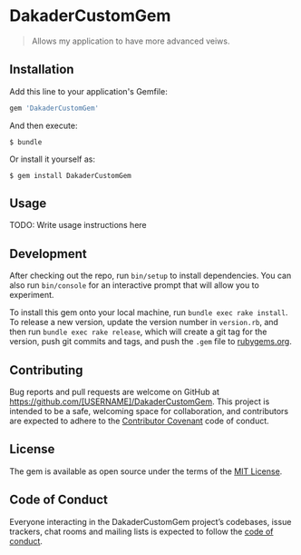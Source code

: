 # DakaderCustomGem

>Allows my application to have more advanced veiws.

## Installation

Add this line to your application's Gemfile:

```ruby
gem 'DakaderCustomGem'
```

And then execute:

    $ bundle

Or install it yourself as:

    $ gem install DakaderCustomGem

## Usage

TODO: Write usage instructions here

## Development

After checking out the repo, run `bin/setup` to install dependencies. You can also run `bin/console` for an interactive prompt that will allow you to experiment.

To install this gem onto your local machine, run `bundle exec rake install`. To release a new version, update the version number in `version.rb`, and then run `bundle exec rake release`, which will create a git tag for the version, push git commits and tags, and push the `.gem` file to [rubygems.org](https://rubygems.org).

## Contributing

Bug reports and pull requests are welcome on GitHub at https://github.com/[USERNAME]/DakaderCustomGem. This project is intended to be a safe, welcoming space for collaboration, and contributors are expected to adhere to the [Contributor Covenant](http://contributor-covenant.org) code of conduct.

## License

The gem is available as open source under the terms of the [MIT License](http://opensource.org/licenses/MIT).

## Code of Conduct

Everyone interacting in the DakaderCustomGem project’s codebases, issue trackers, chat rooms and mailing lists is expected to follow the [code of conduct](https://github.com/[USERNAME]/DakaderCustomGem/blob/master/CODE_OF_CONDUCT.md).
